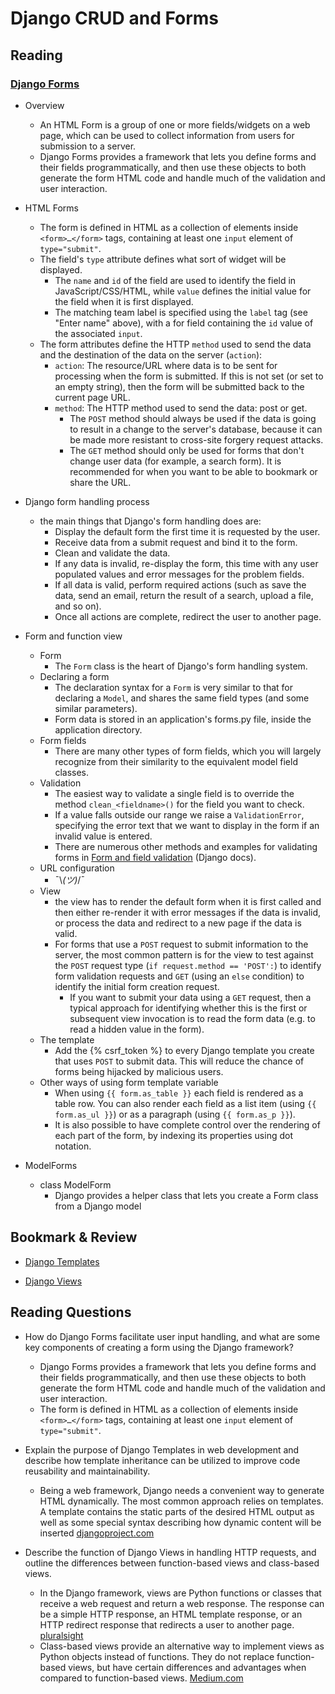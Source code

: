 # Django CRUD and Forms

## Reading

### [Django Forms](https://developer.mozilla.org/en-US/docs/Learn/Server-side/Django/Forms)

- Overview
  - An HTML Form is a group of one or more fields/widgets on a web page, which can be used to collect information from users for submission to a server.
  - Django Forms provides a framework that lets you define forms and their fields programmatically, and then use these objects to both generate the form HTML code and handle much of the validation and user interaction.

- HTML Forms
  - The form is defined in HTML as a collection of elements inside `<form>…</form>` tags, containing at least one `input` element of `type="submit"`.
  - The field's `type` attribute defines what sort of widget will be displayed.
    - The `name` and `id` of the field are used to identify the field in JavaScript/CSS/HTML, while `value` defines the initial value for the field when it is first displayed.
    - The matching team label is specified using the `label` tag (see "Enter name" above), with a for field containing the `id` value of the associated `input`.
  - The form attributes define the HTTP `method` used to send the data and the destination of the data on the server (`action`):
    - `action`: The resource/URL where data is to be sent for processing when the form is submitted. If this is not set (or set to an empty string), then the form will be submitted back to the current page URL.
    - `method`: The HTTP method used to send the data: post or get.
      - The `POST` method should always be used if the data is going to result in a change to the server's database, because it can be made more resistant to cross-site forgery request attacks.
      - The `GET` method should only be used for forms that don't change user data (for example, a search form). It is recommended for when you want to be able to bookmark or share the URL.

- Django form handling process
  - the main things that Django's form handling does are:
    - Display the default form the first time it is requested by the user.
    - Receive data from a submit request and bind it to the form.
    - Clean and validate the data.
    - If any data is invalid, re-display the form, this time with any user populated values and error messages for the problem fields.
    - If all data is valid, perform required actions (such as save the data, send an email, return the result of a search, upload a file, and so on).
    - Once all actions are complete, redirect the user to another page.

- Form and function view
  - Form
    - The `Form` class is the heart of Django's form handling system.
  - Declaring a form
    - The declaration syntax for a `Form` is very similar to that for declaring a `Model`, and shares the same field types (and some similar parameters).
    - Form data is stored in an application's forms.py file, inside the application directory.
  - Form fields
    - There are many other types of form fields, which you will largely recognize from their similarity to the equivalent model field classes.
  - Validation
    - The easiest way to validate a single field is to override the method `clean_<fieldname>()` for the field you want to check.
    - If a value falls outside our range we raise a `ValidationError`, specifying the error text that we want to display in the form if an invalid value is entered.
    - There are numerous other methods and examples for validating forms in [Form and field validation](https://docs.djangoproject.com/en/4.0/ref/forms/validation/) (Django docs).
  - URL configuration
    - ¯\\_(ツ)_/¯
  - View
    - the view has to render the default form when it is first called and then either re-render it with error messages if the data is invalid, or process the data and redirect to a new page if the data is valid.
    - For forms that use a `POST` request to submit information to the server, the most common pattern is for the view to test against the `POST` request type (`if request.method == 'POST':`) to identify form validation requests and `GET` (using an `else` condition) to identify the initial form creation request.
      - If you want to submit your data using a `GET` request, then a typical approach for identifying whether this is the first or subsequent view invocation is to read the form data (e.g. to read a hidden value in the form).
  - The template
    - Add the {% csrf_token %} to every Django template you create that uses `POST` to submit data. This will reduce the chance of forms being hijacked by malicious users.
  - Other ways of using form template variable
    - When using `{{ form.as_table }}` each field is rendered as a table row. You can also render each field as a list item (using `{{ form.as_ul }}`) or as a paragraph (using `{{ form.as_p }}`).
    - It is also possible to have complete control over the rendering of each part of the form, by indexing its properties using dot notation.

- ModelForms
  - class ModelForm
    - Django provides a helper class that lets you create a Form class from a Django model

## Bookmark & Review

- [Django Templates](https://developer.mozilla.org/en-US/docs/Learn/Server-side/Django/Home_page)

- [Django Views](https://developer.mozilla.org/en-US/docs/Learn/Server-side/Django/Generic_views)

## Reading Questions

- How do Django Forms facilitate user input handling, and what are some key components of creating a form using the Django framework?
  - Django Forms provides a framework that lets you define forms and their fields programmatically, and then use these objects to both generate the form HTML code and handle much of the validation and user interaction.
  - The form is defined in HTML as a collection of elements inside `<form>…</form>` tags, containing at least one `input` element of `type="submit"`.

- Explain the purpose of Django Templates in web development and describe how template inheritance can be utilized to improve code reusability and maintainability.
  - Being a web framework, Django needs a convenient way to generate HTML dynamically. The most common approach relies on templates. A template contains the static parts of the desired HTML output as well as some special syntax describing how dynamic content will be inserted [djangoproject.com](https://docs.djangoproject.com/en/4.2/topics/templates/)

- Describe the function of Django Views in handling HTTP requests, and outline the differences between function-based views and class-based views.
  - In the Django framework, views are Python functions or classes that receive a web request and return a web response. The response can be a simple HTTP response, an HTML template response, or an HTTP redirect response that redirects a user to another page. [pluralsight](https://www.pluralsight.com/guides/introduction-to-django-views)
  - Class-based views provide an alternative way to implement views as Python objects instead of functions. They do not replace function-based views, but have certain differences and advantages when compared to function-based views. [Medium.com](https://medium.com/@ksarthak4ever/django-class-based-views-vs-function-based-view-e74b47b2e41b)
